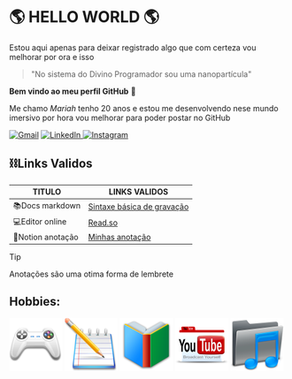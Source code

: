 # 🌎 HELLO WORLD 🌎

Estou aqui apenas para deixar registrado
algo que com certeza vou melhorar por ora e isso

>"⁠No sistema do Divino Programador sou uma nanopartícula"

**Bem vindo ao meu perfil GitHub** 👋

Me chamo _Mariah_ tenho 20 anos e estou me desenvolvendo nese mundo imersivo por hora vou melhorar para poder postar no GitHub



<p align="left">
  <a href="https://mail.google.com/mail/u/0/#inbox" title="Gmail">
  <img src="https://img.shields.io/badge/-Gmail-FF0000?style=flat-square&labelColor=FF0000&logo=gmail&logoColor=white&link=LINK-DO-SEU-GMAIL" alt="Gmail"/></a>
  <a href="https://www.linkedin.com/in/mariah-iasmyn-071201230/">
  <img src="https://img.shields.io/badge/-Linkedin-0e76a8?style=flat-square&logo=Linkedin&logoColor=white&link=LINK-DO-SEU-LINKEDIN" alt="LinkedIn"/>
  </a> <a 
  href="https://www.instagram.com/_arih_v/" title="Instagram">
  <img src="https://img.shields.io/badge/-Instagram-DF0174?style=flat-square&labelColor=DF0174&logo=instagram&logoColor=white&link=LINK-DO-SEU-INSTAGRAM" alt="Instagram"/>
  </a>
</p>




## ⛓️Links Validos 

| TITULO | LINKS VALIDOS
|---|--- | 
| 📚Docs markdown  | [Sintaxe básica de gravação](https://docs.github.com/pt/get-started/writing-on-github/getting-started-with-writing-and-formatting-on-github/basic-writing-and-formatting-syntax)
| 💻Editor online | [Read.so](https://readme.so/pt/editor)
| 📝Notion anotação | [Minhas anotação](https://www.notion.so/Git-e-GitHub-d920764fa20743d6806e42828d70657c)

> [!TIP]
> Anotações são uma otima forma de lembrete

## Hobbies: 
![alt text](image-17.png) 
![alt text](image-18.png)
![alt text](image-19.png)
![alt text](image-20.png)
![alt text](image-21.png)





